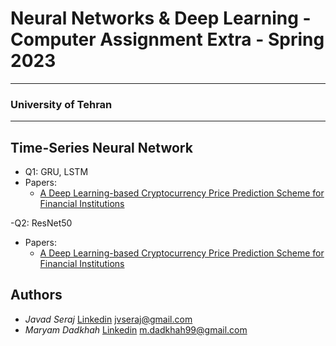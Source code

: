 # Neural Networks & Deep Learning - Computer Assignment Extra - Spring 2023

---

### University of Tehran

---

## Time-Series Neural Network

- Q1: GRU, LSTM
- Papers:
  - [A Deep Learning-based Cryptocurrency Price Prediction Scheme for Financial
    Institutions ](https://www.sciencedirect.com/science/article/abs/pii/S2214212620307535)

-Q2: ResNet50

- Papers:
  - [A Deep Learning-based Cryptocurrency Price Prediction Scheme for Financial
    Institutions ](https://www.sciencedirect.com/science/article/abs/pii/S2214212620307535)

## Authors

- _Javad Seraj_
  [Linkedin](https://www.linkedin.com/in/javad-seraj/)
  jvseraj@gmail.com
- _Maryam Dadkhah_
  [Linkedin](https://www.linkedin.com/in/maryam-dadkhah/)
  m.dadkhah99@gmail.com
